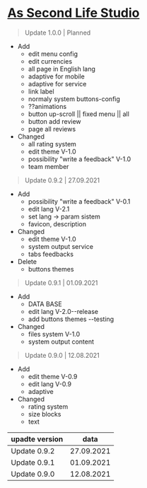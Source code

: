 # [As Second Life Studio](https://nekitsan.github.io/aslteam/)
> Update 1.0.0 | Planned
- Add
  - edit menu config
  - edit currencies
  - all page in English lang
  - adaptive for mobile
  - adaptive for service
  - link label
  - normaly system buttons-config
  - ??animations
  - button up-scroll || fixed menu || all
  - button add review
  - page all reviews
- Changed
  - all rating system
  - edit theme V-1.0
  - possibility "write a feedback" V-1.0
  - team member
  
> Update 0.9.2 | 27.09.2021
- Add
  - possibility "write a feedback" V-0.1
  - edit lang V-2.1
  - set lang -> param sistem
  - favicon, description
- Changed
  - edit theme V-1.0
  - system output service
  - tabs feedbacks
- Delete
  - buttons themes
  
> Update 0.9.1 | 01.09.2021
- Add
  - DATA BASE
  - edit lang V-2.0--release
  - add buttons themes --testing
- Changed
  - files system V-1.0
  - system output content

> Update 0.9.0 | 12.08.2021
- Add
  - edit theme V-0.9
  - edit lang V-0.9
  - adaptive
- Changed
  - rating system
  - size blocks
  - text

| upadte version     | data           | 
| ------------------ |:--------------:| 
| Update 0.9.2       | 27.09.2021     | 
| Update 0.9.1       | 01.09.2021     | 
| Update 0.9.0       | 12.08.2021     | 